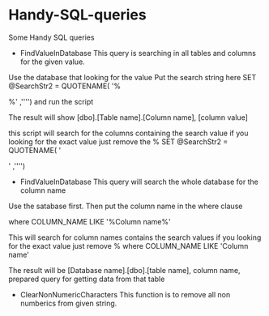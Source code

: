 # Handy-SQL-queries
Some Handy SQL queries 

* FindValueInDatabase
This query is searching in all tables and  columns for the given value.

Use the database that looking for the value 
Put the search string here 
SET @SearchStr2 = QUOTENAME( '%<Search string here>%' ,'''') 
and run the script

The result will show 
[dbo].[Table name].[Column name], [column value]

this script will search for the columns containing the search value if you looking for the exact value just remove the %
SET @SearchStr2 = QUOTENAME( '<Search string here>' ,'''') 
  
  
  * FindValueInDatabase
  This query will search the whole database for the column name
  
  Use the satabase first.
  Then put the column name in the where clause
  
  where COLUMN_NAME LIKE '%Column name%'
  
  This will search for column names contains the search values if you looking for the exact value just remove %
  where COLUMN_NAME LIKE 'Column name'
  
  The result will be
  [Database name].[dbo].[table name], column name, prepared query for getting data from that table

* ClearNonNumericCharacters 
This function is to remove all non numberics from given string.
